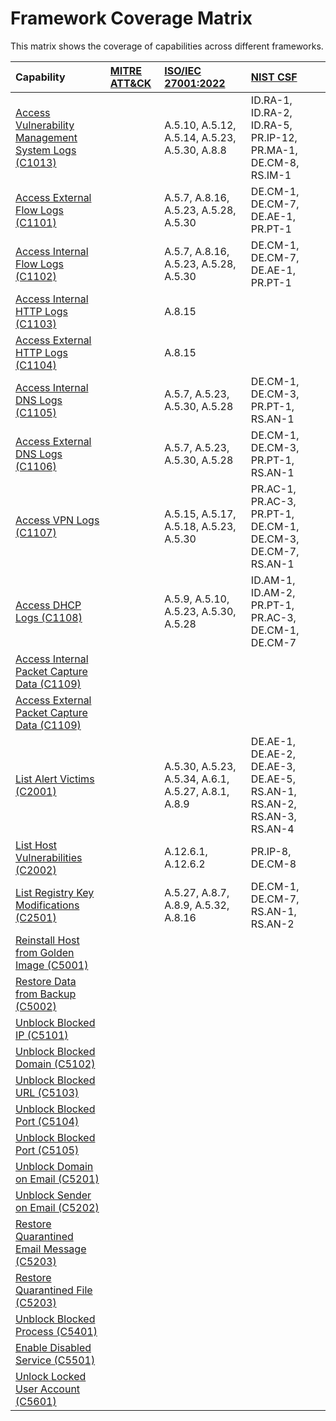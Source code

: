# Framework Coverage Matrix

This matrix shows the coverage of capabilities across different frameworks.

| Capability | [MITRE ATT&CK](../frameworks/F0001.md) | [ISO/IEC 27001:2022](../frameworks/F0002.md) | [NIST CSF](../frameworks/F0003.md) |
| :--- | :--- | :--- | :--- |
| [Access Vulnerability Management System Logs (C1013)](C1013.md) |  | A.5.10, A.5.12, A.5.14, A.5.23, A.5.30, A.8.8 | ID.RA-1, ID.RA-2, ID.RA-5, PR.IP-12, PR.MA-1, DE.CM-8, RS.IM-1 |
| [Access External Flow Logs (C1101)](C1101.md) |  | A.5.7, A.8.16, A.5.23, A.5.28, A.5.30 | DE.CM-1, DE.CM-7, DE.AE-1, PR.PT-1 |
| [Access Internal Flow Logs (C1102)](C1102.md) |  | A.5.7, A.8.16, A.5.23, A.5.28, A.5.30 | DE.CM-1, DE.CM-7, DE.AE-1, PR.PT-1 |
| [Access Internal HTTP Logs (C1103)](C1103.md) |  | A.8.15 |  |
| [Access External HTTP Logs (C1104)](C1104.md) |  | A.8.15 |  |
| [Access Internal DNS Logs (C1105)](C1105.md) |  | A.5.7, A.5.23, A.5.30, A.5.28 | DE.CM-1, DE.CM-3, PR.PT-1, RS.AN-1 |
| [Access External DNS Logs (C1106)](C1106.md) |  | A.5.7, A.5.23, A.5.30, A.5.28 | DE.CM-1, DE.CM-3, PR.PT-1, RS.AN-1 |
| [Access VPN Logs (C1107)](C1107.md) |  | A.5.15, A.5.17, A.5.18, A.5.23, A.5.30 | PR.AC-1, PR.AC-3, PR.PT-1, DE.CM-1, DE.CM-3, DE.CM-7, RS.AN-1 |
| [Access DHCP Logs (C1108)](C1108.md) |  | A.5.9, A.5.10, A.5.23, A.5.30, A.5.28 | ID.AM-1, ID.AM-2, PR.PT-1, PR.AC-3, DE.CM-1, DE.CM-7 |
| [Access Internal Packet Capture Data (C1109)](C1109.md) |  |  |  |
| [Access External Packet Capture Data (C1109)](C1109.md) |  |  |  |
| [List Alert Victims (C2001)](C2001.md) |  | A.5.30, A.5.23, A.5.34, A.6.1, A.5.27, A.8.1, A.8.9 | DE.AE-1, DE.AE-2, DE.AE-3, DE.AE-5, RS.AN-1, RS.AN-2, RS.AN-3, RS.AN-4 |
| [List Host Vulnerabilities (C2002)](C2002.md) |  | A.12.6.1, A.12.6.2 | PR.IP-8, DE.CM-8 |
| [List Registry Key Modifications (C2501)](C2501.md) |  | A.5.27, A.8.7, A.8.9, A.5.32, A.8.16 | DE.CM-1, DE.CM-7, RS.AN-1, RS.AN-2 |
| [Reinstall Host from Golden Image (C5001)](C5001.md) |  |  |  |
| [Restore Data from Backup (C5002)](C5002.md) |  |  |  |
| [Unblock Blocked IP (C5101)](C5101.md) |  |  |  |
| [Unblock Blocked Domain (C5102)](C5102.md) |  |  |  |
| [Unblock Blocked URL (C5103)](C5103.md) |  |  |  |
| [Unblock Blocked Port (C5104)](C5104.md) |  |  |  |
| [Unblock Blocked Port (C5105)](C5105.md) |  |  |  |
| [Unblock Domain on Email (C5201)](C5201.md) |  |  |  |
| [Unblock Sender on Email (C5202)](C5202.md) |  |  |  |
| [Restore Quarantined Email Message (C5203)](C5203.md) |  |  |  |
| [Restore Quarantined File (C5203)](C5203.md) |  |  |  |
| [Unblock Blocked Process (C5401)](C5401.md) |  |  |  |
| [Enable Disabled Service (C5501)](C5501.md) |  |  |  |
| [Unlock Locked User Account (C5601)](C5601.md) |  |  |  |